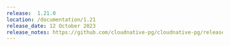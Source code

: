 ```yaml
---
release:  1.21.0
location: /documentation/1.21
release_date: 12 October 2023
release_notes: https://github.com/cloudnative-pg/cloudnative-pg/releases/tag/v1.21.0
---
```

